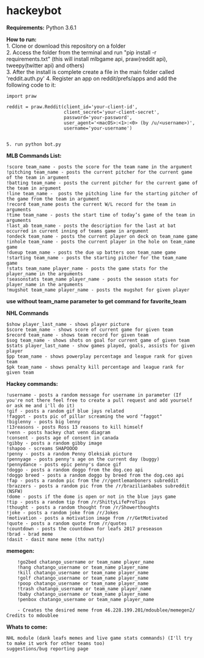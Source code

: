 
# hackeybot

**Requirements:**
  Python 3.6.1

**How to run:**  
    1. Clone or download this repository on a folder  
    2. Access the folder from the terminal and run "pip install -r requirements.txt" (this will install mlbgame api, praw(reddit api), tweepy(twitter api) and others)  
    3. After the install is complete create a file in the main folder called 'reddit.auth.py'
    4. Register an app on reddit/prefs/apps and add the following code to it:

    import praw

    reddit = praw.Reddit(client_id='your-client-id',
                         client_secret='your-client-secret',
                         password='your-password',
                         user_agent='<macOS>:<1>:<0> (by /u/<username>)',
                         username='your-username')


    5. run python bot.py  


**MLB Commands List:**

    !score team_name - posts the score for the team name in the argument  
    !pitching team_name - posts the current pitcher for the current game of the team in argument  
    !batting team_name - posts the current pitcher for the current game of the team in argument  
    !line team_name -  posts the pitching line for the starting pitcher of the game from the team in argument  
    !record team_name posts the current W/L record for the team in arguments  
    !time team_name - posts the start time of today’s game of the team in arguments  
    !last_ab team_name - posts the description for the last at bat occurred in current inning of teams game in argument  
    !ondeck team_name - posts the current player on deck on team_name game  
    !inhole team_name - posts the current player in the hole on team_name game  
    !dueup team_name - posts the due up batters oon team_name game  
    !starting team_name - posts the starting pitcher for the team_name game  
    !stats team_name player_name - posts the game stats for the player_name in the arguments  
    !seasonstats team_name player_name - posts the season stats for player_name in the arguments  
    !mugshot team_name player_name - posts the mugshot for given player

**use without team_name parameter to get command for favorite_team**  

**NHL Commands**  

    $show player_last_name - shows player picture
    $score team_name - shows score of current game for given team
    $record team_name - shows team record for given team
    $sog team_name - shows shots on goal for current game of given team
    $stats player_last_name - show games played, goals, assists for given player
    $pp team_name - shows powerplay percentage and league rank for given team
    $pk team_name - shows penalty kill percentage and league rank for given team


**Hackey commands:**  

    !username - posts a random message for username in parameter (If you're not there feel free to create a pull request and add yourself or ask me and i'll do it)  
    !gif - posts a random gif blue jays related  
    !faggot - posts pic of pillar screaming the word "faggot"  
    !biglenny - posts big lenny  
    !13reasons - posts Ross 13 reasons to kill himself  
    !venn - posts hackey chat venn diagram  
    !consent - posts age of consent in canada  
    !gibby - posts a random gibby image  
    !shapoo - screams SHAPOOOO  
    !penny - posts a random Penny Oleksiak picture  
    !pennyage - posts penny's age on the current day (buggy)  
    !pennydance - posts epic penny's dance gif  
    !doggo - posts a random doggo from the dog.ceo api  
    !doggo breed - posts a random doggo by breed from the dog.ceo api  
    !fap - posts a random pic from the /r/gentlemanboners subreddit  
    !brazzers - posts a random pic from the /r/brazilianbabes subreddit (NSFW)  
    !dome - posts if the dome is open or not in the blue jays game  
    !tip - posts a random tip from /r/ShittyLifeProTips  
    !thought - posts a random thought from /r/Showerthoughts  
    !joke - posts a random joke from /r/Jokes  
    !motivation - posts a motivation image from /r/GetMotivated  
    !quote - posts a random quote from /r/quotes  
    !countdown - posts the countdown for leafs 2017 preseason  
    !brad - brad meme
    !dasit - dasit mane meme (thx natty)

**memegen:**   

        !go2bed chatango_username or team_name player_name   
        !hang chatango_username or team_name player_name   
        !kill chatango_username or team_name player_name  
        !golf chatango_username or team_name player_name   
        !poop chatango_username or team_name player_name   
        !trash chatango_username or team_name player_name   
        !baby chatango_username or team_name player_name   
        !penbox chatango_username or team_name player_name   

        - Creates the desired meme from 46.228.199.201/mdoublee/memegen2/ Credits to mdoublee

**Whats to come:**

    NHL module (dank leafs memes and live game stats commands) (I'll try to make it work for other teams too)  
    suggestions/bug reporting page  
